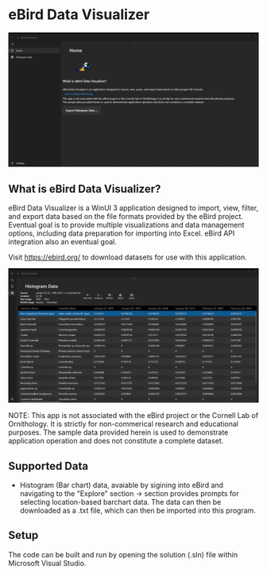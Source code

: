 # eBird Data Visualizer

![eBird Data Visualizer animated .gif](/media/ebird-short-loop.gif "eBird Data Visualizer animated .gif")

## What is eBird Data Visualizer?

eBird Data Visualizer is a WinUI 3 application designed to import, view, filter, and export data based on the file formats provided by the eBird project. Eventual goal is to provide multiple visualizations and data management options, including data preparation for importing into Excel. eBird API integration also an eventual goal.

Visit https://ebird.org/ to download datasets for use with this application.

![eBird Data Visualizer histogram animated .gif](/media/winui3-dataGrid-histogram.gif "eBird Data Visualizer histogram animated .gif")

NOTE: This app is not associated with the eBird project or the Cornell Lab of Ornithology. It is strictly for non-commerical research and educational purposes. The sample data provided herein is used to demonstrate application operation and does not constitute a complete dataset.

## Supported Data

- Histogram (Bar chart) data, avaiable by sigining into eBird and navigating to the "Explore" section -> section provides prompts for selecting location-based barchart data. The data can then be downloaded as a .txt file, which can then be imported into this program.

## Setup

The code can be built and run by opening the solution (.sln) file within Microsoft Visual Studio.
